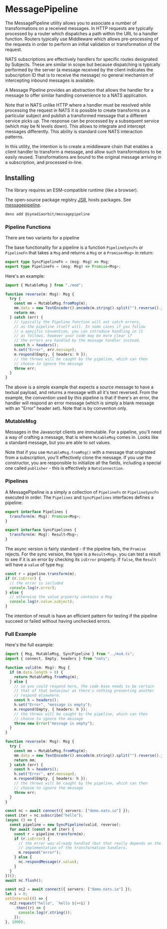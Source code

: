 # MessagePipeline

The MessagePipeline utility allows you to associate a number of transformations
on a received messages. In HTTP requests are typically processed by a router
which dispatches a path within the URL to a handler function. Routers typically
use Middleware which allows pre-processing of the requests in order to perform
an initial validation or transformation of the request.

NATS subscriptions are effectively handlers for specific routes designated by
Subjects. These are similar in scope but because dispatching is typically
performed by the server (a message received by the client indicates the
subscription ID that is to receive the message) no general mechanism of
intercepting inbound messages is available.

A Message Pipeline provides an abstraction that allows the handler for a message
to offer similar handling convenience to a NATS application.

Note that in NATS unlike HTTP where a handler must be resolved while processing
the request in NATS it is possible to create transforms on a particular subject
and publish a transformed message that a different service picks up. The
response can be processed by a subsequent service (which may be N levels down).
This allows to integrate and intercept messages differently. This ability is
standard core NATS interaction patterns.

In this utility, the intention is to create a middleware chain that enables a
client handler to transform a message, and allow such transformations to be
easily reused. Transformations are bound to the original message arriving in a
subscription, and processed in-line.

## Installing

The library requires an ESM-compatible runtime (like a browser).

The open-source package registry [JSR](https://jsr.io), hosts packages. See
[messagepipeline](https://jsr.io/@synadiaorbit/messagepipeline).

```sh
deno add @synadiaorbit/messagepipeline
```

### Pipeline Functions

There are two variants for a pipeline

The base functionality for a pipeline is a function `PipelineSyncFn` or
`PipelineFn` that takes a `Msg` and returns a `Msg` or a `Promise<Msg>` in
return:

```typescript
export type SyncPipelineFn = (msg: Msg) => Msg;
export type PipelineFn = (msg: Msg) => Promise<Msg>;
```

Here's an example:

```typescript
import { MutableMsg } from "./mod";

function reverse(m: Msg): Msg {
  try {
    const mm = MutableMsg.fromMsg(m);
    mm.data = new TextEncoder().encode(m.string().split("").reverse().join(""));
    return mm;
  } catch (err) {
    // typically the Pipeline function will not catch errors,
    // as the pipeline itself will. In some cases if you follow
    // a specific convention, you can introduce handling in it
    // as follows, however your code may be more clear if
    // the errors are handled by the message handler instead.
    const h = headers();
    h.set("Error", err.message);
    m.respond(Empty, { headers: h });
    // the throws will be caught by the pipeline, which can then
    // choose to ignore the message
    throw err;
  }
}
```

The above is a simple example that expects a source message to have a textual
payload, and returns a message with all it's text reversed. From the example,
the _convention_ used by this pipeline is that if there's an error, the handler
will respond an error message (which is simply a blank message with an "Error"
header set). Note that is by convention only.

### MutableMsg

Messages in the Javascript clients are immutable. For a pipeline, you'll need a
way of crafting a message, that is where `MutableMsg` comes in. Looks like a
standard message, but you are able to _set_ values.

Note that if you use `MutableMsg.fromMsg()` with a message that originated from
a subscription, you'll effectively clone the message. If you use the
constructor, you are responsible to initialize all the fields, including a
special one called `publisher` - this is effectively a `NatsConnection`.

### Pipelines

A MessagePipeline is a simply a collection of `PipelineFn` or `PipelineSyncFn`
executed in order. The `Pipelines` and `SyncPipelines` interfaces defines a
pipeline:

```typescript
export interface Pipelines {
  transform(m: Msg): Promise<Msg>;
}

export interface SyncPipelines {
  transform(m: Msg): Result<Msg>;
}
```

The async version is fairly standard - if the pipeline fails, the `Promise`
rejects. For the sync version, the type is a `Result<Msg>`, you can test a
result to see if it is an error by checking its `isError` property. If `false`,
the `Result` will have a `value` of type `Msg`:

```typescript
const r = pipeline.transform(m);
if (r.isError) {
  // the error is included
  console.log(r.error);
} else {
  // otherwise the value prpoerty contains a Msg
  console.log(r.value.subject);
}
```

The intention of result is have an efficient pattern for testing if the pipeline
succeed or failed without having unchecked errors.

### Full Example

Here's the full example:

```typescript
import { Msg, MutableMsg, SyncPipeline } from "../mod.ts";
import { connect, Empty, headers } from "nats";

function valid(m: Msg): Msg {
  if (m.data.length > 0) {
    return MutableMsg.fromMsg(m);
  } else {
    // so you could respond here, the code base needs to be certain
    // that of that behaviour as there's nothing preventing another
    // respond elsewhere.
    const h = headers();
    h.set("Error", "message is empty");
    m.respond(Empty, { headers: h });
    // the throws will be caught by the pipeline, which can then
    // choose to ignore the message
    throw new Error("message is empty");
  }
}

function reverse(m: Msg): Msg {
  try {
    const mm = MutableMsg.fromMsg(m);
    mm.data = new TextEncoder().encode(m.string().split("").reverse().join(""));
    return mm;
  } catch (err) {
    const h = headers();
    h.set("Error", err.message);
    m.respond(Empty, { headers: h });
    // the throws will be caught by the pipeline, which can then
    // choose to ignore the message
    throw err;
  }
}

const nc = await connect({ servers: ["demo.nats.io"] });
const iter = nc.subscribe("hello");
(async () => {
  const pipeline = new SyncPipeline(valid, reverse);
  for await (const m of iter) {
    const r = pipeline.transform(m);
    if (r.isError) {
      // the error was already handled (but that really depends on the
      // implementation of the transformation handlers.
      m.respond("error");
    } else {
      nc.respondMessage(r.value);
    }
  }
})();
await nc.flush();

const nc2 = await connect({ servers: ["demo.nats.io"] });
let i = 0;
setInterval(() => {
  nc2.request("hello", `hello ${++i}`)
    .then((r) => {
      console.log(r.string());
    });
}, 1000);
```
